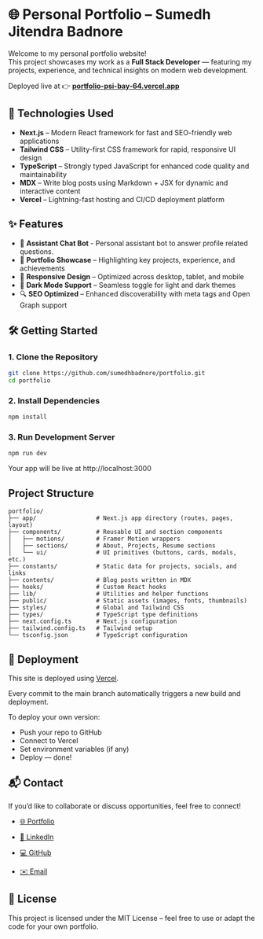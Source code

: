# 🌐 Personal Portfolio – Sumedh Jitendra Badnore

Welcome to my personal portfolio website!  
This project showcases my work as a **Full Stack Developer** — featuring my projects, experience, and technical insights on modern web development.

Deployed live at 👉 [**portfolio-psi-bay-64.vercel.app**](https://portfolio-psi-bay-64.vercel.app/)


## 🚀 Technologies Used

- **Next.js** – Modern React framework for fast and SEO-friendly web applications  
- **Tailwind CSS** – Utility-first CSS framework for rapid, responsive UI design  
- **TypeScript** – Strongly typed JavaScript for enhanced code quality and maintainability  
- **MDX** – Write blog posts using Markdown + JSX for dynamic and interactive content  
- **Vercel** – Lightning-fast hosting and CI/CD deployment platform


## ✨ Features
- 🤖 **Assistant Chat Bot** - Personal assistant bot to answer profile related questions.
- 💼 **Portfolio Showcase** – Highlighting key projects, experience, and achievements  
- 📱 **Responsive Design** – Optimized across desktop, tablet, and mobile  
- 🌙 **Dark Mode Support** – Seamless toggle for light and dark themes  
- 🔍 **SEO Optimized** – Enhanced discoverability with meta tags and Open Graph support


## 🛠️ Getting Started

### 1. Clone the Repository
```bash
git clone https://github.com/sumedhbadnore/portfolio.git
cd portfolio
```

### 2. Install Dependencies
```bash
npm install
```

### 3. Run Development Server
```bash
npm run dev
```
Your app will be live at http://localhost:3000

## Project Structure
```
portfolio/
├── app/                 # Next.js app directory (routes, pages, layout)
├── components/          # Reusable UI and section components
│   ├── motions/         # Framer Motion wrappers
│   ├── sections/        # About, Projects, Resume sections
│   └── ui/              # UI primitives (buttons, cards, modals, etc.)
├── constants/           # Static data for projects, socials, and links
├── contents/            # Blog posts written in MDX
├── hooks/               # Custom React hooks
├── lib/                 # Utilities and helper functions
├── public/              # Static assets (images, fonts, thumbnails)
├── styles/              # Global and Tailwind CSS
├── types/               # TypeScript type definitions
├── next.config.ts       # Next.js configuration
├── tailwind.config.ts   # Tailwind setup
└── tsconfig.json        # TypeScript configuration
```


## 🚀 Deployment
This site is deployed using [Vercel](https://vercel.com/).

Every commit to the main branch automatically triggers a new build and deployment.

To deploy your own version:

- Push your repo to GitHub
- Connect to Vercel
- Set environment variables (if any)
- Deploy — done!

## 📬 Contact

If you’d like to collaborate or discuss opportunities, feel free to connect!

- [🌐 Portfolio](https://portfolio-psi-bay-64.vercel.app/)

- [💼 LinkedIn](https://www.linkedin.com/in/sumedh-badnore/)

- [💻 GitHub](https://github.com/sumedhbadnore)

- [✉️ Email](sumedhbadnore2801@gmail.com)

## 🧾 License

This project is licensed under the MIT License – feel free to use or adapt the code for your own portfolio.